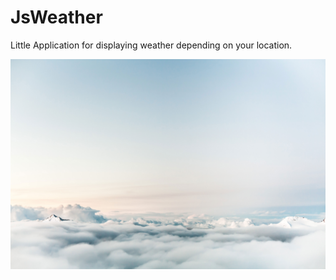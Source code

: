 # JsWeather
Little Application for displaying weather depending on your location.

![alt text](welcome-background.jpg)

